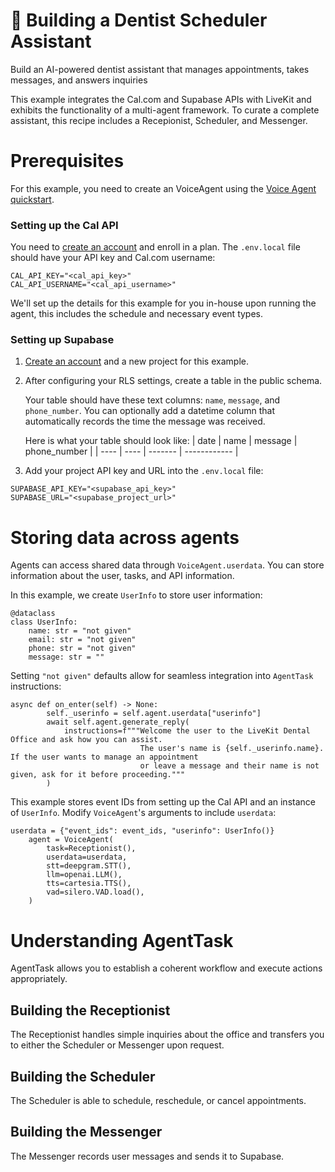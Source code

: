 # :tooth: Building a Dentist Scheduler Assistant
Build an AI-powered dentist assistant that manages appointments, takes messages, and answers inquiries

This example integrates the Cal.com and Supabase APIs with LiveKit and exhibits the functionality of a multi-agent framework. To curate a complete assistant, this recipe includes a Recepionist, Scheduler, and Messenger.

# Prerequisites
For this example, you need to create an VoiceAgent using the [Voice Agent quickstart](https://docs.livekit.io/agents/quickstarts/voice-agent/).

### Setting up the Cal API
You need to [create an account](https://app.cal.com/signup) and enroll in a plan. The `.env.local` file should have your API key and Cal.com username:
```
CAL_API_KEY="<cal_api_key>"
CAL_API_USERNAME="<cal_api_username>"
```

We'll set up the details for this example for you in-house upon running the agent, this includes the schedule and necessary event types.

### Setting up Supabase
1. [Create an account](https://supabase.com/dashboard/sign-up) and a new project for this example. 
2. After configuring your RLS settings, create a table in the public schema. 

    Your table should have these text columns: `name`, `message`, and `phone_number`. You can optionally add a datetime column that     automatically records the time the message was received.
  
    Here is what your table should look like:
    | date | name | message | phone_number |
    | ---- | ---- | ------- | ------------ |
  

3. Add your project API key and URL into the `.env.local` file:
```
SUPABASE_API_KEY="<supabase_api_key>"
SUPABASE_URL="<supabase_project_url>"
```

# Storing data across agents
Agents can access shared data through `VoiceAgent.userdata`. You can store information about the user, tasks, and API information. 

In this example, we create `UserInfo` to store user information:
```
@dataclass
class UserInfo:
    name: str = "not given"
    email: str = "not given"
    phone: str = "not given"
    message: str = ""
```

Setting `"not given"` defaults allow for seamless integration into `AgentTask` instructions: 
```
async def on_enter(self) -> None:
        self._userinfo = self.agent.userdata["userinfo"]
        await self.agent.generate_reply(
            instructions=f"""Welcome the user to the LiveKit Dental Office and ask how you can assist.
                             The user's name is {self._userinfo.name}. If the user wants to manage an appointment
                             or leave a message and their name is not given, ask for it before proceeding."""
        )
```

This example stores event IDs from setting up the Cal API and an instance of `UserInfo`. Modify `VoiceAgent`'s arguments to include `userdata`:
```
userdata = {"event_ids": event_ids, "userinfo": UserInfo()}
    agent = VoiceAgent(
        task=Receptionist(),
        userdata=userdata,
        stt=deepgram.STT(),
        llm=openai.LLM(),
        tts=cartesia.TTS(),
        vad=silero.VAD.load(),
    )
```

# Understanding AgentTask
AgentTask allows you to establish a coherent workflow and execute actions appropriately.

## Building the Receptionist 
The Receptionist handles simple inquiries about the office and transfers you to either the Scheduler or Messenger upon request.

## Building the Scheduler
The Scheduler is able to schedule, reschedule, or cancel appointments. 

## Building the Messenger
The Messenger records user messages and sends it to Supabase. 
